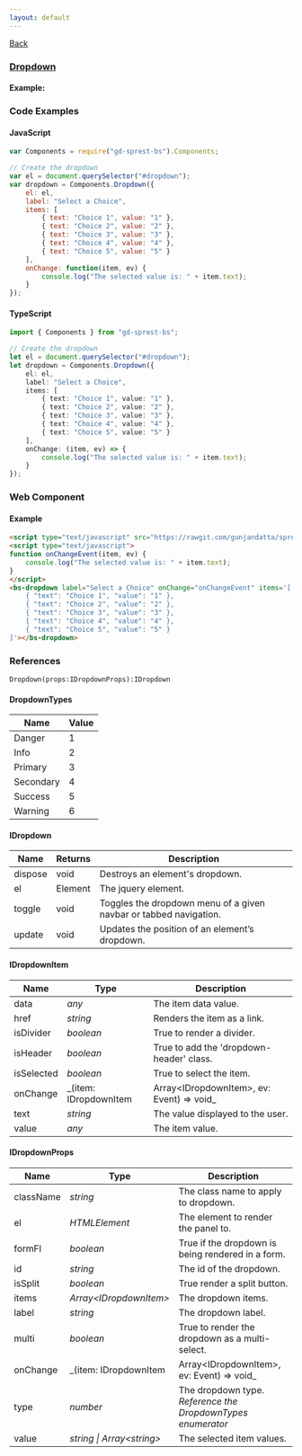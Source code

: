 ```yaml
---
layout: default
---
```

<div class="page-info" markdown="1">

[Back](/bs)

</div>

### [Dropdown](https://getbootstrap.com/docs/4.1/components/dropdowns)

#### Example:

<div id="dropdownDemo"></div>

### Code Examples

#### JavaScript
```js
var Components = require("gd-sprest-bs").Components;

// Create the dropdown
var el = document.querySelector("#dropdown");
var dropdown = Components.Dropdown({
    el: el,
    label: "Select a Choice",
    items: [
        { text: "Choice 1", value: "1" },
        { text: "Choice 2", value: "2" },
        { text: "Choice 3", value: "3" },
        { text: "Choice 4", value: "4" },
        { text: "Choice 5", value: "5" }
    ],
    onChange: function(item, ev) {
        console.log("The selected value is: " + item.text);
    }
});
```
#### TypeScript
```ts
import { Components } from "gd-sprest-bs";

// Create the dropdown
let el = document.querySelector("#dropdown");
let dropdown = Components.Dropdown({
    el: el,
    label: "Select a Choice",
    items: [
        { text: "Choice 1", value: "1" },
        { text: "Choice 2", value: "2" },
        { text: "Choice 3", value: "3" },
        { text: "Choice 4", value: "4" },
        { text: "Choice 5", value: "5" }
    ],
    onChange: (item, ev) => {
        console.log("The selected value is: " + item.text);
    }
});
```

### Web Component

#### Example

```html
<script type="text/javascript" src="https://rawgit.com/gunjandatta/sprest-bs/master/wc/dist/gd-sprest-bs.js"></script>
<script type="text/javascript">
function onChangeEvent(item, ev) {
    console.log("The selected value is: " + item.text);
}
</script>
<bs-dropdown label="Select a Choice" onChange="onChangeEvent" items='[
    { "text": "Choice 1", "value": "1" },
    { "text": "Choice 2", "value": "2" },
    { "text": "Choice 3", "value": "3" },
    { "text": "Choice 4", "value": "4" },
    { "text": "Choice 5", "value": "5" }
]'></bs-dropdown>
```

<bs-dropdown label="Select a Choice" onChange="onChangeEvent" items='[
    { "text": "Choice 1", "value": "1" },
    { "text": "Choice 2", "value": "2" },
    { "text": "Choice 3", "value": "3" },
    { "text": "Choice 4", "value": "4" },
    { "text": "Choice 5", "value": "5" }
]'></bs-dropdown>

### References

```
Dropdown(props:IDropdownProps):IDropdown
```

#### DropdownTypes

| Name | Value |
| --- | --- |
| Danger | 1 |
| Info | 2 |
| Primary | 3 |
| Secondary | 4 |
| Success | 5 |
| Warning | 6 |

#### IDropdown

| Name | Returns | Description |
| --- | --- | --- |
| dispose | void | Destroys an element's dropdown. |
| el | Element | The jquery element. |
| toggle | void | Toggles the dropdown menu of a given navbar or tabbed navigation. |
| update | void | Updates the position of an element’s dropdown. |

#### IDropdownItem

| Name | Type | Description |
| --- | --- | --- |
| data | _any_ | The item data value. |
| href | _string_ | Renders the item as a link. |
| isDivider | _boolean_ | True to render a divider. |
| isHeader | _boolean_ | True to add the 'dropdown-header' class. |
| isSelected | _boolean_ | True to select the item. |
| onChange | _(item: IDropdownItem | Array&lt;IDropdownItem&gt;, ev: Event) => void_ | The change event. |
| text | _string_ | The value displayed to the user. |
| value | _any_ | The item value. |

#### IDropdownProps

| Name | Type | Description |
| --- | --- | --- |
| className | _string_ | The class name to apply to dropdown. |
| el | _HTMLElement_ | The element to render the panel to. |
| formFl | _boolean_ | True if the dropdown is being rendered in a form. |
| id | _string_ | The id of the dropdown. |
| isSplit | _boolean_ | True render a split button. |
| items | _Array&lt;IDropdownItem&gt;_ | The dropdown items. |
| label | _string_ | The dropdown label. |
| multi | _boolean_ | True to render the dropdown as a multi-select. |
| onChange | _(item: IDropdownItem | Array&lt;IDropdownItem&gt;, ev: Event) => void_ | The change event. |
| type | _number_ | The dropdown type. _Reference the DropdownTypes enumerator_ |
| value | _string \| Array&lt;string&gt;_ | The selected item values. |

<script src="https://rawgit.com/gunjandatta/sprest-bs/master/wc/dist/gd-sprest-bs.js"></script>
<script type="text/javascript">
    // Set the change event
    function onChangeEvent(item, ev) {
        console.log("The selected value is: " + item.text);
    }

    // Wait for the window to be loaded
    window.addEventListener("load", function() {
        // See if a dropdown exists
        var dropdown = document.querySelector("#dropdownDemo");
        if(dropdown) {
            // Render the dropdown
            $REST.Components.Dropdown({
                el: dropdown,
                label: "Select a Choice",
                onChange: onChangeEvent,
                items: [
                    { text: "Choice 1", value: "1" },
                    { text: "Choice 2", value: "2" },
                    { text: "Choice 3", value: "3" },
                    { text: "Choice 4", value: "4" },
                    { text: "Choice 5", value: "5" }
                ]
            });
        }
    });
</script>